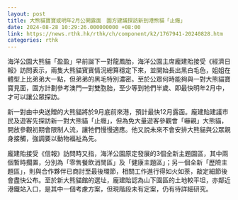 ```yaml
---
layout: post
title: 大熊貓寶寶或明年2月公開露面　園方建議探訪新到港熊貓「止癮」
date: 2024-08-28 10:29:26.000000000 +08:00
link: https://news.rthk.hk/rthk/ch/component/k2/1767941-20240828.htm
categories: rthk
---
```


海洋公園大熊貓「盈盈」早前誕下一對龍鳳胎，海洋公園主席龐建貽接受《經濟日報》訪問表示，兩隻大熊貓寶寶情況總算穩定下來，並開始長出黑白毛色，姐姐在體型上比弟弟大一點，但弟弟的黑毛特別濃密。至於公眾何時能夠與一對大熊貓寶寶見面，園方計劃參考澳門一對雙胞胎，至少等到牠們半歲、即最快明年2月中，才可以讓公眾探訪。

新一對由中央送贈的大熊貓將於9月底前來港，預計最快12月露面。龐建貽建議市民及遊客先探訪新一對大熊貓「止癮」，但為免大量遊客參觀會「嚇親」大熊貓，開放參觀初期會限制人流，讓牠們慢慢適應。他又說未來不會安排大熊貓與公眾親身接觸，強調要以動物福祉為先。

龐建貽接受《信報》訪問時又指，海洋公園原定發展的3個全新主題園區，其中兩個暫時擱置，分別為「零售餐飲消閒區」及「健康主題區」；另一個全新「歷險主題區」，則與合作夥伴已商討至最後環節，相關工作進行得如火如荼，敲定細節後會盡快公布。至於新大熊貓館的選址，龐建貽認為山下園區的土地較平坦，亦鄰近港鐵站入口，是其中一個考慮方案，但現階段未有定案，仍有待詳細研究。
